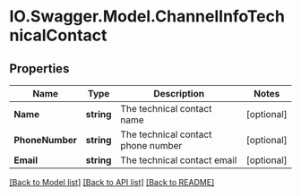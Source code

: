 # IO.Swagger.Model.ChannelInfoTechnicalContact
## Properties

Name | Type | Description | Notes
------------ | ------------- | ------------- | -------------
**Name** | **string** | The technical contact name | [optional] 
**PhoneNumber** | **string** | The technical contact phone number | [optional] 
**Email** | **string** | The technical contact email | [optional] 

[[Back to Model list]](../README.md#documentation-for-models) [[Back to API list]](../README.md#documentation-for-api-endpoints) [[Back to README]](../README.md)

